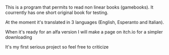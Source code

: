 This is a program that permits to read non linear books (gamebooks). It courrently has one short original book for testing. 

At the moment it's translated in 3 languages (English, Esperanto and Italian).

When it's ready for an alfa version I will make a page on itch.io for a simpler downloading

It's my first serious project so feel free to criticize
